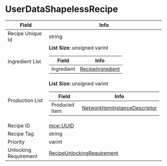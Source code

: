 # UserDataShapelessRecipe

<table><thead><tr><th>Field</th><th>Info</th></tr></thead><tbody>
<tr><td>Recipe Unique Id</td><td>string</td></tr>
<tr><td>Ingredient List</td><td><b>List Size:</b> unsigned varint
  <table><thead><tr><th>Field</th><th>Info</th></tr></thead><tbody>
  <tr><td>Ingredient</td><td><a href="../types/RecipeIngredient.md">RecipeIngredient</a></td></tr>
  </tbody></table></td></tr>
<tr><td>Production List</td><td><b>List Size:</b> unsigned varint
  <table><thead><tr><th>Field</th><th>Info</th></tr></thead><tbody>
  <tr><td>Produced Item</td><td><a href="../types/NetworkItemInstanceDescriptor.md">NetworkItemInstanceDescriptor</a></td></tr>
  </tbody></table></td></tr>
<tr><td>Recipe ID</td><td><a href="../types/mce_UUID.md">mce::UUID</a></td></tr>
<tr><td>Recipe Tag</td><td>string</td></tr>
<tr><td>Priority</td><td>varint</td></tr>
<tr><td>Unlocking Requirement</td><td><a href="../types/RecipeUnlockingRequirement.md">RecipeUnlockingRequirement</a></td></tr>
</tbody></table>